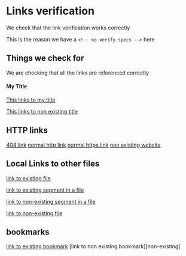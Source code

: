 # Links verification

We check that the link verification works correctly

This is the reason we have a `<!-- no verify specs -->` here

## Things we check for

We are checking that all the links are referenced correctly

#### My Title

[This links to my title](#my-title)

[This links to non existing title](#non-existing)

## HTTP links

[404 link](https://github.com/non-existing-page)
[normal http link]("http://github.com")
[normal https link]("https://github.com")
[non existing website]("http://non-existing-website.sadkjaskldjalksjd")

## Local Links to other files

[link to existing file](README.md)

[link to existing segment in a file](README.md#fake-docs)

[link to non-existing segment in a file](READMEmd#non-existing)

[link to non-existing file](non-existing.md)

## bookmarks

[link to existing bookmark][github]
[link to non existing bookmark][non-existing]

[github]: https://github.com/
